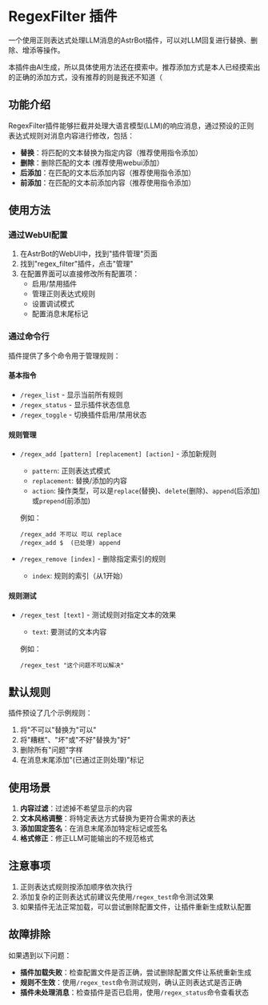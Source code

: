 # RegexFilter 插件

一个使用正则表达式处理LLM消息的AstrBot插件，可以对LLM回复进行替换、删除、增添等操作。

本插件由AI生成，所以具体使用方法还在摸索中。推荐添加方式是本人已经摸索出的正确的添加方式，没有推荐的则是我还不知道（

## 功能介绍

RegexFilter插件能够拦截并处理大语言模型(LLM)的响应消息，通过预设的正则表达式规则对消息内容进行修改，包括：

- **替换**：将匹配的文本替换为指定内容（推荐使用指令添加）
- **删除**：删除匹配的文本 (推荐使用webui添加）
- **后添加**：在匹配的文本后添加内容（推荐使用指令添加）
- **前添加**：在匹配的文本前添加内容（推荐使用指令添加）


## 使用方法

### 通过WebUI配置

1. 在AstrBot的WebUI中，找到"插件管理"页面
2. 找到"regex_filter"插件，点击"管理"
3. 在配置界面可以直接修改所有配置项：
   - 启用/禁用插件
   - 管理正则表达式规则
   - 设置调试模式
   - 配置消息末尾标记

### 通过命令行

插件提供了多个命令用于管理规则：

#### 基本指令

- `/regex_list` - 显示当前所有规则
- `/regex_status` - 显示插件状态信息
- `/regex_toggle` - 切换插件启用/禁用状态

#### 规则管理

- `/regex_add [pattern] [replacement] [action]` - 添加新规则
  - `pattern`: 正则表达式模式
  - `replacement`: 替换/添加的内容
  - `action`: 操作类型，可以是`replace`(替换)、`delete`(删除)、`append`(后添加)或`prepend`(前添加)
  
  例如：
  ```
  /regex_add 不可以 可以 replace
  /regex_add $  (已处理) append
  ```

- `/regex_remove [index]` - 删除指定索引的规则
  - `index`: 规则的索引（从1开始）

#### 规则测试

- `/regex_test [text]` - 测试规则对指定文本的效果
  - `text`: 要测试的文本内容

  例如：
  ```
  /regex_test "这个问题不可以解决"
  ```

## 默认规则

插件预设了几个示例规则：

1. 将"不可以"替换为"可以"
2. 将"糟糕"、"坏"或"不好"替换为"好"
3. 删除所有"问题"字样
4. 在消息末尾添加"(已通过正则处理)"标记


## 使用场景

1. **内容过滤**：过滤掉不希望显示的内容
2. **文本风格调整**：将特定表达方式替换为更符合需求的表达
3. **添加固定签名**：在消息末尾添加特定标记或签名
4. **格式修正**：修正LLM可能输出的不规范格式

## 注意事项

1. 正则表达式规则按添加顺序依次执行
2. 添加复杂的正则表达式前建议先使用`/regex_test`命令测试效果
3. 如果插件无法正常加载，可以尝试删除配置文件，让插件重新生成默认配置

## 故障排除

如果遇到以下问题：

- **插件加载失败**：检查配置文件是否正确，尝试删除配置文件让系统重新生成
- **规则不生效**：使用`/regex_test`命令测试规则，确认正则表达式是否正确
- **插件未处理消息**：检查插件是否已启用，使用`/regex_status`命令查看状态
